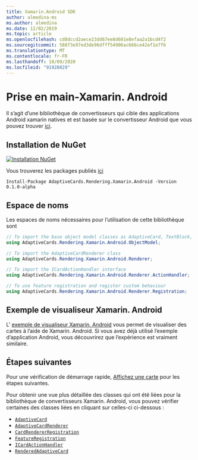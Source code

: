 ```yaml
---
title: Xamarin.Android SDK
author: almedina-ms
ms.author: almedina
ms.date: 12/02/2019
ms.topic: article
ms.openlocfilehash: cd8dccd2aece23dd67ee8d601e8efaa2a1bcd4f2
ms.sourcegitcommit: 588f3e97ed3de96dfff54906ac666ce42ef1e7f6
ms.translationtype: MT
ms.contentlocale: fr-FR
ms.lasthandoff: 10/09/2020
ms.locfileid: "91928829"
---
```

# <a name="getting-started---xamarinandroid"></a>Prise en main-Xamarin. Android

Il s’agit d’une bibliothèque de convertisseurs qui cible des applications Android xamarin natives et est basée sur le convertisseur Android que vous pouvez trouver [ici](../../android/getting-started.md). 

## <a name="nuget-install"></a>Installation de NuGet

[![Installation NuGet](https://img.shields.io/nuget/vpre/AdaptiveCards.Rendering.Xamarin.Android.svg)](https://www.nuget.org/packages/AdaptiveCards.Rendering.Xamarin.Android)

Vous trouverez les packages publiés [ici](http://nuget.org)

```console
Install-Package AdaptiveCards.Rendering.Xamarin.Android -Version 0.1.0-alpha
```

## <a name="namespace"></a>Espace de noms

Les espaces de noms nécessaires pour l’utilisation de cette bibliothèque sont
```csharp
// To import the base object model classes as AdaptiveCard, TextBlock, Column, ShowCardAction, ...
using AdaptiveCards.Rendering.Xamarin.Android.ObjectModel;

// To import the AdaptiveCardRenderer class
using AdaptiveCards.Rendering.Xamarin.Android.Renderer;

// To import the ICardActionHandler interface
using AdaptiveCards.Rendering.Xamarin.Android.Renderer.ActionHandler;

// To use feature registration and register custom behaviour 
using AdaptiveCards.Rendering.Xamarin.Android.Renderer.Registration;
```

## <a name="xamarinandroid-visualizer-sample"></a>Exemple de visualiseur Xamarin. Android

L' [exemple de visualiseur Xamarin. Android](https://github.com/Microsoft/AdaptiveCards/tree/main/source/xamarin/Xamarin.Droid.Sample) vous permet de visualiser des cartes à l’aide de Xamarin. Android. Si vous avez déjà utilisé l’exemple d’application Android, vous découvrirez que l’expérience est vraiment similaire.

## <a name="next-steps"></a>Étapes suivantes

Pour une vérification de démarrage rapide, [Affichez une carte](render-a-card.md) pour les étapes suivantes.

Pour obtenir une vue plus détaillée des classes qui ont été liées pour la bibliothèque de convertisseurs Xamarin. Android, vous pouvez vérifier certaines des classes liées en cliquant sur celles-ci ci-dessous :
* [```AdaptiveCard```](adaptivecards-rendering-xamarin-android-objectmodel-adaptivecard.md)
* [```AdaptiveCardRenderer```](adaptivecards-rendering-xamarin-android-renderer-adaptivecardrenderer.md)
* [```CardRendererRegistration```](adaptivecards-rendering-xamarin-android-renderer-cardrendererregistration.md)
* [```FeatureRegistration```](adaptivecards-rendering-xamarin-android-objectmodel-featureregistration.md)
* [```ICardActionHandler```](adaptivecards-renderin-xamarin-android-renderer-actionhandler-icardactionhandler.md)
* [```RenderedAdaptiveCard```](adaptivecards-rendering-xamarin-android-renderer-renderedadaptivecard.md)
